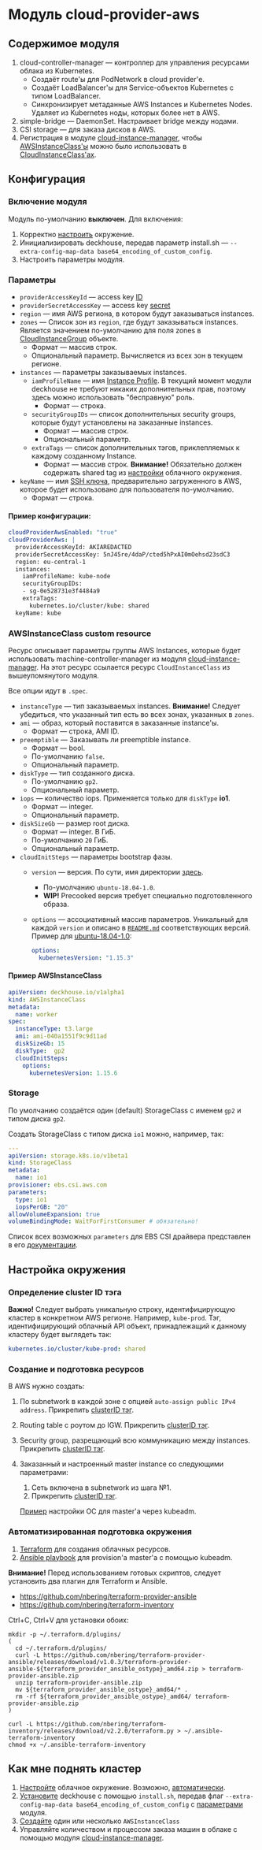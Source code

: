 # Модуль cloud-provider-aws

## Содержимое модуля

1. cloud-controller-manager — контроллер для управления ресурсами облака из Kubernetes.
    * Создаёт route'ы для PodNetwork в cloud provider'е.
    * Создаёт LoadBalancer'ы для Service-объектов Kubernetes с типом LoadBalancer.
    * Синхронизирует метаданные AWS Instances и Kubernetes Nodes. Удаляет из Kubernetes ноды, которых более нет в AWS.
2. simple-bridge — DaemonSet. Настраивает bridge между нодами.
3. CSI storage — для заказа дисков в AWS.
4. Регистрация в модуле [cloud-instance-manager](modules/040-cloud-instance-manager), чтобы [AWSInstanceClass'ы](#AWSInstanceClass) можно было использовать в [CloudInstanceClass'ах](modules/040-cloud-instance-manager/README.md#cloudinstancegroup-custom-resource).

## Конфигурация

### Включение модуля

Модуль по-умолчанию **выключен**. Для включения:

1. Корректно [настроить](#настройка-окружения) окружение.
2. Инициализировать deckhouse, передав параметр install.sh — `--extra-config-map-data base64_encoding_of_custom_config`.
3. Настроить параметры модуля.

### Параметры

* `providerAccessKeyId` — access key [ID](https://docs.aws.amazon.com/general/latest/gr/aws-sec-cred-types.html#access-keys-and-secret-access-keys)
* `providerSecretAccessKey` — access key [secret](https://docs.aws.amazon.com/general/latest/gr/aws-sec-cred-types.html#access-keys-and-secret-access-keys)
* `region` — имя AWS региона, в котором будут заказываться instances.
* `zones` — Список зон из `region`, где будут заказываться instances. Является значением по-умолчанию для поля zones в [CloudInstanceGroup](modules/040-cloud-instance-manager/README.md#CloudInstanceGroup-custom-resource) объекте.
    * Формат — массив строк.
    * Опциональный параметр. Вычисляется из всех зон в текущем регионе.
* `instances` — параметры заказываемых instances.
    * `iamProfileName` — имя [Instance Profile](https://docs.aws.amazon.com/IAM/latest/UserGuide/id_roles_use_switch-role-ec2_instance-profiles.html). В текущий момент модули deckhouse не требуют никаких дополнительных прав, поэтому здесь можно использовать "бесправную" роль.
        * Формат — строка.
    * `securityGroupIDs` — список дополнительных security groups, которые будут установлены на заказанные instances.
        * Формат — массив строк.
        * Опциональный параметр.
    * `extraTags` — список дополнительных тэгов, приклепляемых к каждому созданному Instance.
        * Формат — массив строк. **Внимание!** Обязательно должен содержать shared tag из [настройки](#настройка-окружения) облачного окружения.
* `keyName` — имя [SSH ключа](https://docs.aws.amazon.com/AWSEC2/latest/UserGuide/ec2-key-pairs.html), предварительно загруженного в AWS, которое будет использовано для пользователя по-умолчанию.
    * Формат — строка.


#### Пример конфигурации:

```yaml
cloudProviderAwsEnabled: "true"
cloudProviderAws: |
  providerAccessKeyId: AKIAREDACTED
  providerSecretAccessKey: 5nJ45re/4daP/cted5hPxAI0mOehsd23sdC3
  region: eu-central-1
  instances:
    iamProfileName: kube-node
    securityGroupIDs:
    - sg-0e528731e3f4484a9
    extraTags:
      kubernetes.io/cluster/kube: shared
  keyName: kube
```

### AWSInstanceClass custom resource

Ресурс описывает параметры группы AWS Instances, которые будет использовать machine-controller-manager из модуля [cloud-instance-manager](modules/040-cloud-instance-manager). На этот ресурс ссылается ресурс `CloudInstanceClass` из вышеупомянутого модуля.

Все опции идут в `.spec`.

* `instanceType` — тип заказываемых instances. **Внимание!** Следует убедиться, что указанный тип есть во всех зонах, указанных в `zones`.
* `ami` — образ, который поставится в заказанные instance'ы.
    * Формат — строка, AMI ID.
* `preemptible` — Заказывать ли preemptible instance.
    * Формат — bool.
    * По-умолчанию `false`.
    * Опциональный параметр.
* `diskType` — тип созданного диска.
    * По-умолчанию `gp2`.
    * Опциональный параметр.
* `iops` — количество iops. Применяется только для `diskType` **io1**.
    * Формат — integer.
    * Опциональный параметр.
* `diskSizeGb` — размер root диска.
    * Формат — integer. В ГиБ.
    * По-умолчанию `20` ГиБ.
    * Опциональный параметр.
* `cloudInitSteps` — параметры bootstrap фазы.
    * `version` — версия. По сути, имя директории [здесь](modules/040-cloud-instance-manager/cloud-init-steps).
        * По-умолчанию `ubuntu-18.04-1.0`.
        * **WIP!** Precooked версия требует специально подготовленного образа.
    * `options` — ассоциативный массив параметров. Уникальный для каждой `version` и описано в [`README.md`](modules/040-cloud-instance-manager/cloud-init-steps) соответствующих версий. Пример для [ubuntu-18.04-1.0](modules/040-cloud-instance-manager/cloud-init-steps/ubuntu-18.04-1.0):

        ```yaml
        options:
          kubernetesVersion: "1.15.3"
        ```

#### Пример AWSInstanceClass

```yaml
apiVersion: deckhouse.io/v1alpha1
kind: AWSInstanceClass
metadata:
  name: worker
spec:
  instanceType: t3.large
  ami: ami-040a1551f9c9d11ad
  diskSizeGb: 15
  diskType:  gp2
  cloudInitSteps:
    options:
      kubernetesVersion: 1.15.6
```

### Storage

По умолчанию создаётся один (default) StorageClass с именем `gp2` и типом диска `gp2`.

Создать StorageClass с типом диска `io1` можно, например, так:

```yaml
---
apiVersion: storage.k8s.io/v1beta1
kind: StorageClass
metadata:
  name: io1
provisioner: ebs.csi.aws.com
parameters:
  type: io1
  iopsPerGB: "20"
allowVolumeExpansion: true
volumeBindingMode: WaitForFirstConsumer # обязательно!
```

Список всех возможных `parameters` для EBS CSI драйвера представлен в его [документации](https://github.com/kubernetes-sigs/aws-ebs-csi-driver).

## Настройка окружения

### Определение cluster ID тэга

**Важно!**
Следует выбрать уникальную строку, идентифицирующую кластер в конкретном AWS регионе. Например, `kube-prod`.
Тэг, идентифицирующий облачный API объект, принадлежащий к данному кластеру будет выглядеть так:

```yaml
kubernetes.io/cluster/kube-prod: shared
```

### Создание и подготовка ресурсов

В AWS нужно создать:

1. По subnetwork в каждой зоне с опцией `auto-assign public IPv4 address`. Прикрепить [clusterID тэг](#Определение-cluster-ID-тэга).
2. Routing table с роутом до IGW. Прикрепить [clusterID тэг](#Определение-cluster-ID-тэга).
3. Security group, разрещающий всю коммуникацию между instances. Прикрепить [clusterID тэг](#Определение-cluster-ID-тэга).
4. Заказанный и настроенный master instance со следующими параметрами:

    1. Сеть включена в subnetwork из шага №1.
    2. Прикрепить [clusterID тэг](#Определение-cluster-ID-тэга).

    [Пример](install-kubernetes/aws/playbook.yml) настройки ОС для master'а через kubeadm.

### Автоматизированная подготовка окружения

1. [Terraform](install-kubernetes/aws/tf) для создания облачных ресурсов.
2. [Ansible playbook](install-kubernetes/aws/playbook.yml) для provision'а master'а с помощью kubeadm.

**Внимание!** Перед использованием готовых скриптов, следует установить два плагин для Terraform и Ansible.

* https://github.com/nbering/terraform-provider-ansible
* https://github.com/nbering/terraform-inventory

Ctrl+C, Ctrl+V для установки обоих:

```shell
mkdir -p ~/.terraform.d/plugins/
(
  cd ~/.terraform.d/plugins/
  curl -L https://github.com/nbering/terraform-provider-ansible/releases/download/v1.0.3/terraform-provider-ansible-${terraform_provider_ansible_ostype}_amd64.zip > terraform-provider-ansible.zip
  unzip terraform-provider-ansible.zip
  mv ${terraform_provider_ansible_ostype}_amd64/* .
  rm -rf ${terraform_provider_ansible_ostype}_amd64/ terraform-provider-ansible.zip
)

curl -L https://github.com/nbering/terraform-inventory/releases/download/v2.2.0/terraform.py > ~/.ansible-terraform-inventory
chmod +x ~/.ansible-terraform-inventory
```

## Как мне поднять кластер

1. [Настройте](#настройка-окружения) облачное окружение. Возможно, [автоматически](#автоматизированная-подготовка-окружения).
2. [Установите](#включение-модуля) deckhouse с помощью `install.sh`, передав флаг `--extra-config-map-data base64_encoding_of_custom_config` с [параметрами](#параметры) модуля.
3. [Создайте](#AWSInstanceClass-custom-resource) один или несколько `AWSInstanceClass`
4. Управляйте количеством и процессом заказа машин в облаке с помощью модуля [cloud-instance-manager](modules/040-cloud-instance-manager).
